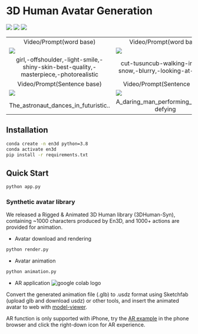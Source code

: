 # 3D Human Avatar Generation

<img  src="https://github.com/saba99/Enhanced_3DHuman_Geneartion/assets/33378412/3690e2bf-154f-4991-831d-577d6636d949.gif" >
<img src="https://github.com/saba99/Enhanced_3DHuman_Geneartion/assets/33378412/acceaac4-71e1-40e9-9529-733fbc11c0b8.gif">
<img src="https://github.com/saba99/Enhanced_3DHuman_Geneartion/assets/33378412/34ea0ec7-3ff2-4b9c-bbf3-bb399ed37be5.gif">

<table class="center">
      <tr >
      <td  style="border: none; text-align: center">Video/Prompt(word base)</td>
      <td  style="border: none; text-align: center">Video/Prompt(word base)</td>
      <td  style="border: none; text-align: center">Video/Prompt(word base)</td>
      <td  style="border: none; text-align: center">Video/Prompt(word base)</td>
      </tr>
      <tr>
      <td style="border: none"><img src="https://github.com/saba99/Enhanced_3DHuman_Geneartion/assets/33378412/3690e2bf-154f-4991-831d-577d6636d949.gif"></td>
      <td style="border: none"><img src="Results/2-cut-tusuncub-walking-in-the-snow,-blurry,-looking-at-viewer,.gif"></td>
      <td style="border: none"><img src="Results/3-character-design,-cyberpunk-tusun-kitten-wearing-astronaut-suit,-sci-fic,-realistic.gif"></td>
      <td style="border: none"><img src="Results/2-best-quality,-masterpiece,-photorealistic,-1girl,-light-smile,-shirt-with-collars,.gif"></td>    
      </tr>
      <tr >
      <td  style="border: none; text-align: center">girl,-offshoulder,-light-smile,-shiny-skin-best-quality,-masterpiece,-photorealistic </td>
      <td  style="border: none; text-align: center">cut-tusuncub-walking-in-the-snow,-blurry,-looking-at-viewer</td>
      <td  style="border: none; text-align: center">character-design,-cyberpunk-tusun-kitten-wearing-astronaut-suit,-sci-fic,-realistic</td>
      <td  style="border: none; text-align: center">best-quality,-masterpiece,-photorealistic,-1girl,-light-smile,-shirt-with-collars</td>
      </tr>
      <tr >
      <td  style="border: none; text-align: center">Video/Prompt(Sentence base) </td>
      <td  style="border: none; text-align: center">Video/Prompt(Sentence base)</td>
      <td  style="border: none; text-align: center">Video/Prompt(Sentence base)</td>
      <td  style="border: none; text-align: center">Video/Prompt(Sentence base)</td>
      </tr>
       <td style="border: none"><img src="Results/ezgif.com-video-to-gif.gif"></td>
      <td style="border: none"><img src="Results/ezgif.com-video-to-gif (3).gif"></td>
      <td style="border: none"><img src="Results/ezgif.com-video-to-gif (1).gif"></td>
      <td style="border: none"><img src="Results/ezgif.com-video-to-gif (2).gif"></td>
      </tr>
       <tr >
      <td  style="border: none; text-align: center">The_astronaut_dances_in_futuristic..</td>
      <td  style="border: none; text-align: center">A_daring_man_performing_gravity-defying</td>
      <td  style="border: none; text-align: center">A_daring_man_is_scaling_a_treacherous..</td>
      <td  style="border: none; text-align: center">A_mighty_elephant_marches_steadily.</td>
      </tr>
</table>

## Installation
```bash
conda create -n en3d python=3.8
conda activate en3d
pip install -r requirements.txt
```

## Quick Start

```bash
python app.py
```

### Synthetic avatar library

We released a Rigged & Animated 3D Human library (3DHuman-Syn), containing ~1000 characters produced by En3D, and 1000+ actions are provided for animation.

- Avatar download and rendering
```bash
python render.py
```

- Avatar animation
```bash
python animation.py
```


- AR application <img src="https://img.shields.io/badge/Open in-iphone-blue" alt="google colab logo"></a> 


Convert the generated animation file (.glb) to .usdz format using Sketchfab (upload glb and download usdz) or other tools, and insert the animated avatar to web with [model-viewer](https://modelviewer.dev/).

AR function is only supported with iPhone, try the [AR example](https://3d-studio123.github.io/) in the phone browser and click the right-down icon for AR experience.





